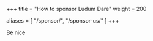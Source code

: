 +++
title = "How to sponsor Ludum Dare"
weight = 200

aliases = [
    "/sponsor/",
    "/sponsor-us/"
]
+++

Be nice
